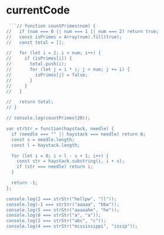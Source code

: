 # currentCode

```js
 ```// function countPrimes(num) {
//   if (num === 0 || num === 1 || num === 2) return true;
//   const isPrimes = Array(num).fill(true);
//   const total = [];

//   for (let i = 2; i < num; i++) {
//     if (isPrimes[i]) {
//       total.push(i);
//       for (let j = i * i; j < num; j += i) {
//         isPrimes[j] = false;
//       }
//     }
//   }

//   return total;
// }

// console.log(countPrimes(20));

var strStr = function(haystack, needle) {
  if (needle === "" || haystack === needle) return 0;
  const s = needle.length;
  const l = haystack.length;

  for (let i = 0; i < l - s + 1; i++) {
    const str = haystack.substring(i, i + s);
    if (str === needle) return i;
  }

  return -1;
};

console.log(2 === strStr("hellpw", "ll"));
console.log(-1 === strStr("aaaaa", "bba"));
console.log(5 === strStr("aaaaahe", "he"));
console.log(0 === strStr("a", "a"));
console.log(2 === strStr("abc", "c"));
console.log(4 === strStr("mississippi", "issip"));
